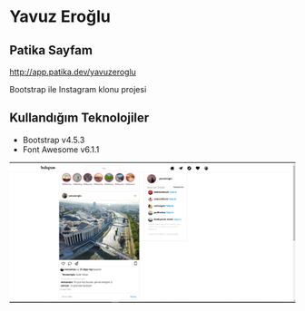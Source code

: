 # Yavuz Eroğlu
## Patika Sayfam
http://app.patika.dev/yavuzeroglu


Bootstrap ile Instagram klonu projesi

## Kullandığım Teknolojiler
- Bootstrap v4.5.3
- Font Awesome v6.1.1

![Preview](/img/instagram-clone.PNG)
